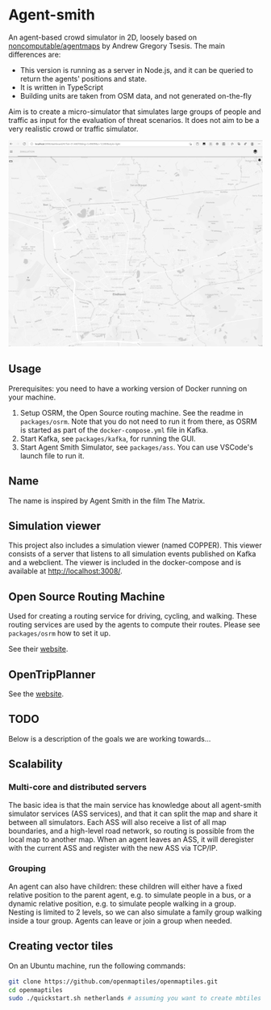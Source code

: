 # Agent-smith

An agent-based crowd simulator in 2D, loosely based on
[noncomputable/agentmaps](https://github.com/noncomputable/AgentMaps) by Andrew Gregory Tsesis. The main differences
are:

- This version is running as a server in Node.js, and it can be queried to return the agents' positions and state.
- It is written in TypeScript
- Building units are taken from OSM data, and not generated on-the-fly

Aim is to create a micro-simulator that simulates large groups of people and traffic as input for the evaluation of
threat scenarios. It does not aim to be a very realistic crowd or traffic simulator.

![Agent simulator](docs/agent-smith.gif)

## Usage

Prerequisites: you need to have a working version of Docker running on your machine.

1. Setup OSRM, the Open Source routing machine. See the readme in `packages/osrm`. Note that you do not need to run it from there, as OSRM is started as part of the `docker-compose.yml` file in Kafka.
2. Start Kafka, see `packages/kafka`, for running the GUI.
3. Start Agent Smith Simulator, see `packages/ass`. You can use VSCode's launch file to run it.

## Name

The name is inspired by Agent Smith in the film The Matrix.

## Simulation viewer

This project also includes a simulation viewer (named COPPER). This viewer consists of a server that listens to all simulation events published on Kafka and a webclient. The viewer is included in the docker-compose and is available at [http://localhost:3008/](http://localhost:3008/).

## Open Source Routing Machine

Used for creating a routing service for driving, cycling, and walking. These routing services are used by the agents to
compute their routes. Please see `packages/osrm` how to set it up.

See their [website](https://project-osrm.org).

## OpenTripPlanner

See the [website](https://opentripplanner.org).

## TODO

Below is a description of the goals we are working towards...

## Scalability

### Multi-core and distributed servers

The basic idea is that the main service has knowledge about all agent-smith simulator services (ASS services), and that
it can split the map and share it between all simulators. Each ASS will also receive a list of all map boundaries, and a
high-level road network, so routing is possible from the local map to another map. When an agent leaves an ASS, it will
deregister with the current ASS and register with the new ASS via TCP/IP.

### Grouping

An agent can also have children: these children will either have a fixed relative position to the parent agent, e.g. to
simulate people in a bus, or a dynamic relative position, e.g. to simulate people walking in a group. Nesting is limited
to 2 levels, so we can also simulate a family group walking inside a tour group. Agents can leave or join a group when
needed.

## Creating vector tiles

On an Ubuntu machine, run the following commands:

```bash
git clone https://github.com/openmaptiles/openmaptiles.git
cd openmaptiles
sudo ./quickstart.sh netherlands # assuming you want to create mbtiles from The Netherlands (replace with the name known at geofabrik).

```
